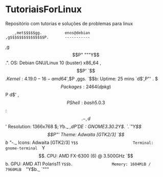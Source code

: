 # TutoriaisForLinux
Repositório com tutorias e soluções de problemas para linux


       _,met$$$$$gg.          enos@debian 
    ,g$$$$$$$$$$$$$$$P.       ----------- 
  ,g$$P"     """Y$$.".        OS: Debian GNU/Linux 10 (buster) x86_64 
 ,$$P'              `$$$.     Kernel: 4.19.0-16-amd64 
',$$P       ,ggs.     `$$b:   Uptime: 25 mins 
`d$$'     ,$P"'   .    $$$    Packages: 2464 (dpkg) 
 $$P      d$'     ,    $$P    Shell: bash 5.0.3 
 $$:      $$.   -    ,d$$'    Resolution: 1366x768 
 $$;      Y$b._   _,d$P'      DE: GNOME 3.30.2 
 Y$$.    `.`"Y$$$$P"'         Theme: Adwaita [GTK2/3] 
 `$$b      "-.__              Icons: Adwaita [GTK2/3] 
  `Y$$                        Terminal: gnome-terminal 
   `Y$$.                      CPU: AMD FX-6300 (6) @ 3.500GHz 
     `$$b.                    GPU: AMD ATI Polaris11 
       `Y$$b.                 Memory: 1604MiB / 7960MiB 
          `"Y$b._
              `"""                       
